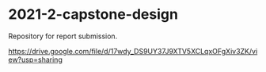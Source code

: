 # 2021-2-capstone-design


Repository for report submission.


https://drive.google.com/file/d/17wdy_DS9UY37J9XTV5XCLqxOFgXiv3ZK/view?usp=sharing
